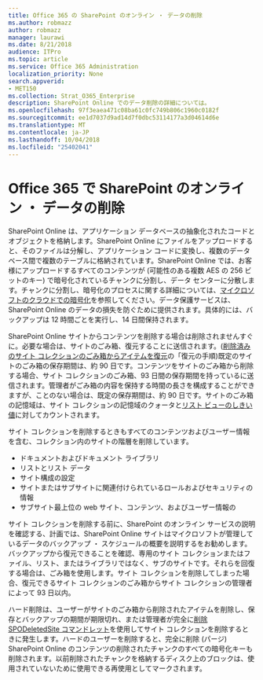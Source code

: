```yaml
---
title: Office 365 の SharePoint のオンライン ・ データの削除
ms.author: robmazz
author: robmazz
manager: laurawi
ms.date: 8/21/2018
audience: ITPro
ms.topic: article
ms.service: Office 365 Administration
localization_priority: None
search.appverid:
- MET150
ms.collection: Strat_O365_Enterprise
description: SharePoint Online でのデータ削除の詳細については。
ms.openlocfilehash: 97f3eaea471c08ba61c0fc749b806c1960c0182f
ms.sourcegitcommit: ee1d7037d9ad14d7f0dbc53114177a3d04614d6e
ms.translationtype: MT
ms.contentlocale: ja-JP
ms.lasthandoff: 10/04/2018
ms.locfileid: "25402041"
---
```

# <a name="sharepoint-online-data-deletion-in-office-365"></a>Office 365 で SharePoint のオンライン ・ データの削除

SharePoint Online は、アプリケーション データベースの抽象化されたコードとオブジェクトを格納します。SharePoint Online にファイルをアップロードすると、そのファイルは分解し、アプリケーション コードに変換し、複数のデータベース間で複数のテーブルに格納されています。SharePoint Online では、お客様にアップロードするすべてのコンテンツが (可能性のある複数 AES の 256 ビットのキー) で暗号化されているチャンクに分割し、データ センターに分散します。チャンクに分割し、暗号化のプロセスに関する詳細については、[マイクロソフトのクラウドでの暗号化](office-365-encryption-in-the-microsoft-cloud-overview.md)を参照してください。データ保護サービスは、SharePoint Online のデータの損失を防ぐために提供されます。具体的には、バックアップは 12 時間ごとを実行し、14 日間保持されます。

SharePoint Online サイトからコンテンツを削除する場合は削除されませんすぐに。必要な場合は、サイトのごみ箱、復元することに送信されます。([削除済みのサイト コレクションのごみ箱からアイテムを復元](https://support.office.com/article/Restore-deleted-items-from-the-site-collection-recycle-bin-5fa924ee-16d7-487b-9a0a-021b9062d14b)の「復元の手順)既定のサイトのごみ箱の保存期間は、約 90 日です。コンテンツをサイトのごみ箱から削除する場合、サイト コレクションのごみ箱、93 日間の保存期間を持っているに送信されます。管理者がごみ箱の内容を保持する時間の長さを構成することができますが、ことのない場合は、既定の保存期間は、約 90 日です。サイトのごみ箱の記憶域は、サイト コレクションの記憶域のクォータと[リスト ビューのしきい値](https://support.office.com/article/List-View-Threshold-b8588dae-9387-48c2-9248-c24122f07c59)に対してカウントされます。

サイト コレクションを削除するときもすべてのコンテンツおよびユーザー情報を含む、コレクション内のサイトの階層を削除しています。
- ドキュメントおよびドキュメント ライブラリ
- リストとリスト データ
- サイト構成の設定
- サイトまたはサブサイトに関連付けられているロールおよびセキュリティの情報
- サブサイト最上位の web サイト、コンテンツ、およびユーザー情報の

サイト コレクションを削除する前に、SharePoint のオンライン サービスの説明を確認する、計画では、SharePoint Online サイトはマイクロソフトが管理しているデータのバックアップ ・ スケジュールの概要を説明するをお勧めします。バックアップから復元できることを確認、専用のサイト コレクションまたはファイル、リスト、またはライブラリではなく、サブのサイトです。それらを回復する場合は、ごみ箱を使用します。サイト コレクションを削除してしまった場合、復元できるサイト コレクションのごみ箱からサイト コレクションの管理者によって 93 日以内。

ハード削除は、ユーザーがサイトのごみ箱から削除されたアイテムを削除し、保存とバックアップの期間が期限切れ、または管理者が完全に[削除 SPODeletedSite コマンドレット](https://docs.microsoft.com/powershell/module/sharepoint-online/Remove-SPODeletedSite?view=sharepoint-ps)を使用してサイト コレクションを削除するときに発生します。ハードのユーザーを削除すると、完全に削除 (パージ) SharePoint Online のコンテンツの削除されたチャンクのすべての暗号化キーも削除されます。以前削除されたチャンクを格納するディスク上のブロックは、使用されていないために使用できる再使用としてマークされます。
